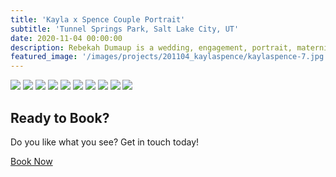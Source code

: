 ```yaml
---
title: 'Kayla x Spence Couple Portrait'
subtitle: 'Tunnel Springs Park, Salt Lake City, UT'
date: 2020-11-04 00:00:00
description: Rebekah Dumaup is a wedding, engagement, portrait, maternity, and family photographer based in Saly Lake City, Utah.
featured_image: '/images/projects/201104_kaylaspence/kaylaspence-7.jpg'
---
```


<div class="gallery" data-columns="3">
<img src="/images/projects/201104_kaylaspence/kaylaspence-2.jpg">
<img src="/images/projects/201104_kaylaspence/kaylaspence-3.jpg">
<img src="/images/projects/201104_kaylaspence/kaylaspence-4.jpg">
<img src="/images/projects/201104_kaylaspence/kaylaspence-5.jpg">
<img src="/images/projects/201104_kaylaspence/kaylaspence-6.jpg">
<img src="/images/projects/201104_kaylaspence/kaylaspence-7.jpg">
<img src="/images/projects/201104_kaylaspence/kaylaspence-8.jpg">
<img src="/images/projects/201104_kaylaspence/kaylaspence.jpg">
<img src="/images/projects/201104_kaylaspence/kaylaspence-9.jpg">
<img src="/images/projects/201104_kaylaspence/kaylaspence-10.jpg">
</div>

## Ready to Book?

Do you like what you see? Get in touch today!

<a href="/contact" class="button button--large">Book Now</a>
